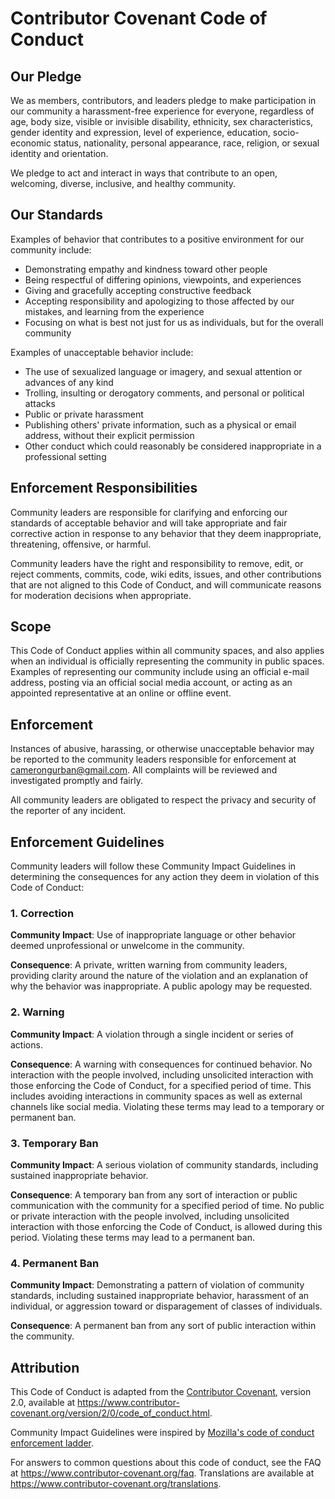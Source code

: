 # Contributor Covenant Code of Conduct

## Our Pledge

We as members, contributors, and leaders pledge to make participation in our community a
 harassment-free experience for everyone, regardless of age, body size, visible or 
 invisible disability, ethnicity, sex characteristics, gender identity and expression, 
 level of experience, education, socio-economic status, nationality, personal 
 appearance, race, religion, or sexual identity and orientation. 

We pledge to act and interact in ways that contribute to an open, welcoming, diverse, 
inclusive, and healthy community. 

## Our Standards

Examples of behavior that contributes to a positive environment for our community 
include: 

* Demonstrating empathy and kindness toward other people
* Being respectful of differing opinions, viewpoints, and experiences
* Giving and gracefully accepting constructive feedback
* Accepting responsibility and apologizing to those affected by our mistakes, and 
learning from the experience 
* Focusing on what is best not just for us as individuals, but for the overall community

Examples of unacceptable behavior include:

* The use of sexualized language or imagery, and sexual attention or advances of any 
kind 
* Trolling, insulting or derogatory comments, and personal or political attacks
* Public or private harassment
* Publishing others' private information, such as a physical or email address, without 
their explicit permission 
* Other conduct which could reasonably be considered inappropriate in a professional 
setting 

## Enforcement Responsibilities

Community leaders are responsible for clarifying and enforcing our standards of 
acceptable behavior and will take appropriate and fair corrective action in response to 
any behavior that they deem inappropriate, threatening, offensive, or harmful. 

Community leaders have the right and responsibility to remove, edit, or reject comments,
 commits, code, wiki edits, issues, and other contributions that are not aligned to this
  Code of Conduct, and will communicate reasons for moderation decisions when 
  appropriate. 

## Scope

This Code of Conduct applies within all community spaces, and also applies when an 
individual is officially representing the community in public spaces. Examples of 
representing our community include using an official e-mail address, posting via an 
official social media account, or acting as an appointed representative at an online or 
offline event. 

## Enforcement

Instances of abusive, harassing, or otherwise unacceptable behavior may be reported to 
the community leaders responsible for enforcement at camerongurban@gmail.com. All 
complaints will be reviewed and investigated promptly and fairly. 

All community leaders are obligated to respect the privacy and security of the reporter 
of any incident. 

## Enforcement Guidelines

Community leaders will follow these Community Impact Guidelines in determining the 
consequences for any action they deem in violation of this Code of Conduct: 

### 1. Correction

**Community Impact**: Use of inappropriate language or other behavior deemed 
unprofessional or unwelcome in the community. 

**Consequence**: A private, written warning from community leaders, providing clarity 
around the nature of the violation and an explanation of why the behavior was 
inappropriate. A public apology may be requested. 

### 2. Warning

**Community Impact**: A violation through a single incident or series of actions.

**Consequence**: A warning with consequences for continued behavior. No interaction with
 the people involved, including unsolicited interaction with those enforcing the Code of
  Conduct, for a specified period of time. This includes avoiding interactions in 
  community spaces as well as external channels like social media. Violating these terms
   may lead to a temporary or permanent ban. 

### 3. Temporary Ban

**Community Impact**: A serious violation of community standards, including sustained 
inappropriate behavior. 

**Consequence**: A temporary ban from any sort of interaction or public communication 
with the community for a specified period of time. No public or private interaction with
 the people involved, including unsolicited interaction with those enforcing the Code of
  Conduct, is allowed during this period. Violating these terms may lead to a permanent 
  ban. 

### 4. Permanent Ban

**Community Impact**: Demonstrating a pattern of violation of community standards, 
including sustained inappropriate behavior, harassment of an individual, or aggression 
toward or disparagement of classes of individuals. 

**Consequence**: A permanent ban from any sort of public interaction within the 
community. 

## Attribution

This Code of Conduct is adapted from the [Contributor Covenant][homepage], version 2.0, 
available at https://www.contributor-covenant.org/version/2/0/code_of_conduct.html. 

Community Impact Guidelines were inspired by [Mozilla's code of conduct enforcement 
ladder](https://github.com/mozilla/diversity). 

[homepage]: https://www.contributor-covenant.org

For answers to common questions about this code of conduct, see the FAQ at
https://www.contributor-covenant.org/faq. Translations are available at
https://www.contributor-covenant.org/translations.
